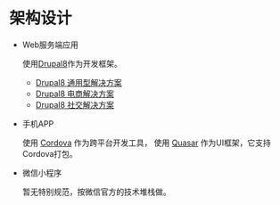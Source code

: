 # 架构设计

- Web服务端应用
  
  使用[Drupal8](https://www.drupal.org)作为开发框架。
  
  - [Drupal8 通用型解决方案](web-server/general.md)
  - [Drupal8 电商解决方案](web-server/commerce.md)
  - [Drupal8 社交解决方案](web-server/social.md)
 
- 手机APP
  
  使用 [Cordova](https://cordova.apache.org) 作为跨平台开发工具，
  使用 [Quasar](http://quasar-framework.org) 作为UI框架，它支持Cordova打包。
  
- 微信小程序

  暂无特别规范，按微信官方的技术堆栈做。
